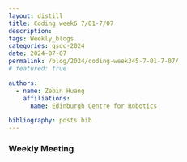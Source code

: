 ```yaml
---
layout: distill
title: Coding week6 7/01-7/07
description:
tags: Weekly_blogs
categories: gsoc-2024
date: 2024-07-07
permalink: /blog/2024/coding-week345-7-01-7-07/
# featured: true

authors:
  - name: Zebin Huang
    affiliations:
      name: Edinburgh Centre for Robotics

bibliography: posts.bib
---
```


### Weekly Meeting

